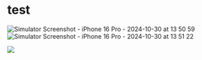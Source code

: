 # test
![Simulator Screenshot - iPhone 16 Pro - 2024-10-30 at 13 50 59](https://github.com/user-attachments/assets/cbcdd019-ca27-40ff-af66-7e4c915ee29e)
![Simulator Screenshot - iPhone 16 Pro - 2024-10-30 at 13 51 22](https://github.com/user-attachments/assets/fe78ee02-3502-45c5-bf5f-55feaa35570e)


<a href="https://www2.cosee.biz/">
    <picture>
      <source media="(prefers-color-scheme: dark)" srcset="https://github.com/user-attachments/assets/cbcdd019-ca27-40ff-af66-7e4c915ee29e">
      <img src="https://github.com/user-attachments/assets/fe78ee02-3502-45c5-bf5f-55feaa35570e" />
    </picture>
</a>
<br>
<br>
